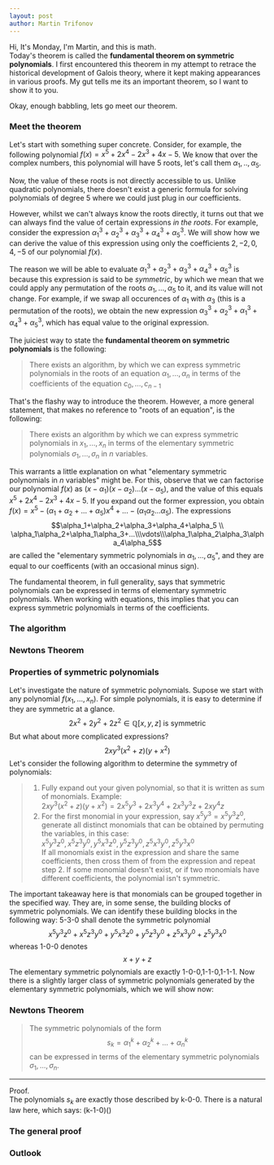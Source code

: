```yaml
---
layout: post
author: Martin Trifonov
---
```

Hi, It's Monday, I'm Martin, and this is math.  
Today's theorem is called the **fundamental theorem on symmetric polynomials**. I first encountered this theorem in my attempt to retrace the historical development of Galois theory, where it kept making appearances in various proofs. My gut tells me its an important theorem, so I want to show it to you. 

Okay, enough babbling, lets go meet our theorem.

### Meet the theorem
Let's start with something super concrete. Consider, for example, the following polynomial $f(x) = x^{5}+2x^{4}-2x^{3}+4x-5$. We know that over the complex numbers, this polynomial will have $5$ roots, let's call them $\alpha_1,..,\alpha_5$. 

Now, the value of these roots is not directly accessible to us. Unlike quadratic polynomials, there doesn't exist a generic formula for solving polynomials of degree $5$ where we could just plug in our coefficients.

However, whilst we can't always know the roots directly, it turns out that we can always find the value of certain expressions _in the roots_. For example, consider the expression $\alpha_1^3+\alpha_2^3+\alpha_3^3+\alpha_4^3+\alpha_5^3$. We will show how we can derive the value of this expression using only the coefficients $2,-2,0,4,-5$ of our polynomial $f(x)$.


 The reason we will be able to evaluate $\alpha_1^3+\alpha_2^3+\alpha_3^3+\alpha_4^3+\alpha_5^3$  is because this expression is said to be _symmetric_, by which we mean that we could apply any permutation of the roots $\alpha_1,...,\alpha_5$ to it, and its value will not change. For example, if we swap all occurences of $\alpha_1$ with $\alpha_3$ (this is a  permutation of the roots), we obtain the new expression $\alpha_3^3+\alpha_2^3+\alpha_1^3+\alpha_4^3+\alpha_5^3$, which has equal value to the original expression.  

The juiciest way to state the **fundamental theorem on symmetric polynomials** is the following:
> There exists an algorithm, by which we can express symmetric polynomials in the roots of an equation $\alpha_1,...,\alpha_n$ in terms of the coefficients of the equation $c_0,...,c_{n-1}$

That's the flashy way to introduce the theorem. However, a more general statement, that makes no reference to "roots of an equation", is the following:

> There exists an algorithm by which we can express symmetric polynomials in $x_1,...,x_n$ in terms of the elementary symmetric polynomials $\sigma_1,...,\sigma_n$ in $n$ variables.

This warrants a little explanation on what "elementary symmetric polynomials in $n$ variables" might be. For this, observe that we can factorise our polynomial $f(x)$ as $(x-\alpha_1)(x-\alpha_2)...(x-\alpha_5)$, and the value of this equals $x^5+2x^4-2x^3+4x-5$. If you expand out the former expression, you obtain $f(x) = x^5-(\alpha_1+\alpha_2+...+\alpha_5)x^4+...-(\alpha_1\alpha_2...\alpha_5)$. The expressions 
$$\alpha_1+\alpha_2+\alpha_3+\alpha_4+\alpha_5 \\
\alpha_1\alpha_2+\alpha_1\alpha_3+...\\\vdots\\\alpha_1\alpha_2\alpha_3\alpha_4\alpha_5$$
are called the "elementary symmetric polynomials in $\alpha_1,...,\alpha_5$", and they are equal to our coefficents (with an occasional minus sign).

The fundamental theorem, in full generality, says that symmetric polynomials can be expressed in terms of elementary symmetric polynomials. When working with equations, this implies that you can express symmetric polynomials in terms of the coefficients.

### The algorithm



### Newtons Theorem
### Properties of symmetric polynomials
Let's investigate the nature of symmetric polynomials. 
Supose we start with any polynomial $f(x_1,...,x_n)$. For simple polynomials, it is easy to determine if they are symmetric at a glance. 
$$2x^2+2y^2+2z^2 \in \mathbb Q[x,y,z] \text{ is symmetric}$$
But what about more complicated expressions?
$$2xy^3(x^2+z)(y+x^2)$$
Let's consider the following algorithm to determine the symmetry of polynomials:
>1. Fully expand out your given polynomial, so that it is written as sum of monomials. Example:  
$2xy^3(x^2+z)(y+x^2)=2 x^5 y^3 + 2 x^3 y^4 + 2 x^3 y^3 z + 2 x y^4 z$
>2. For the first monomial in your expression, say $x^5y^3 = x^5y^3z^0$, generate all distinct monomials that can be obtained by permuting the variables, in this case:  
$x^5y^3z^0,x^5z^3y^0,y^5x^3z^0,y^5z^3y^0,z^5x^3y^0,z^5y^3x^0$  
If all monomials exist in the expression and share the same coefficients, then cross them of from the expression and repeat step 2. If some monomial doesn't exist, or if two monomials have different coefficients, the polynomial isn't symmetric.     


The important takeaway here is that monomials can be grouped together in the specified way. They are, in some sense, the building blocks of symmetric polynomials. We can identify these building blocks in the following way:
5-3-0 shall denote the symmetric polynomial 
$$x^5y^3z^0+x^5z^3y^0+y^5x^3z^0+y^5z^3y^0+z^5x^3y^0+z^5y^3x^0$$
whereas 1-0-0 denotes
$$x+y+z$$
The elementary symmetric polynomials are exactly 1-0-0,1-1-0,1-1-1.
Now there is a slightly larger class of symmetric polynomials generated by the elementary symmetric polynomials, which we will show now: 


### Newtons Theorem
>The symmetric polynomials of the form
>$$s_k =\alpha_1^k+\alpha_2^k+...+\alpha_n^k$$
>can be expressed in terms of the elementary symmetric polynomials $\sigma_1,...,\sigma_n$.
___
Proof.  
The polynomials $s_k$ are exactly those described by k-0-0.
There is a natural law here, which says:
(k-1-0)()
### The general proof
### Outlook